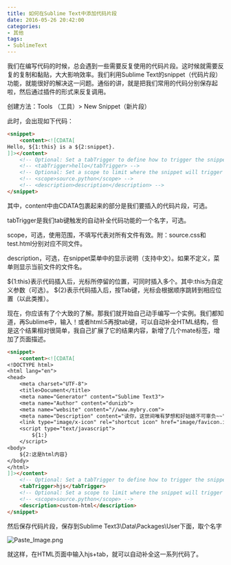 ```yaml
---
title: 如何在Sublime Text中添加代码片段
date: 2016-05-26 20:42:00
categories:
- 其他
tags:
- SublimeText
---
```


我们在编写代码的时候，总会遇到一些需要反复使用的代码片段。这时候就需要反复的复制和黏贴，大大影响效率。我们利用Sublime Text的snippet（代码片段）功能，就能很好的解决这一问题。通俗的讲，就是把我们常用的代码分别保存起啦，然后通过插件的形式来反复调用。
<!-- more -->
创建方法：Tools （工具）> New Snippet（新片段）

此时，会出现如下代码：
```html
<snippet>
	<content><![CDATA[
Hello, ${1:this} is a ${2:snippet}.
]]></content>
	<!-- Optional: Set a tabTrigger to define how to trigger the snippet -->
	<!-- <tabTrigger>hello</tabTrigger> -->
	<!-- Optional: Set a scope to limit where the snippet will trigger -->
	<!-- <scope>source.python</scope> -->
	<!-- <description>description</description> -->
</snippet>
```
其中，content中由CDATA包裹起来的部分是我们要插入的代码片段，可选。

tabTrigger是我们tab键触发的自动补全代码功能的一个名字，可选。

scope，可选，使用范围，不填写代表对所有文件有效。附：source.css和test.html分别对应不同文件。

description，可选，在snippet菜单中的显示说明（支持中文）。如果不定义，菜单则显示当前文件的文件名。

${1:this}表示代码插入后，光标所停留的位置，可同时插入多个。其中:this为自定义参数（可选）。
${2}表示代码插入后，按Tab键，光标会根据顺序跳转到相应位置（以此类推）。

现在，你应该有了个大致的了解。那我们就开始自己动手编写一个实例。我们都知道，再Sublime中，输入！或者html:5再按tab键，可以自动补全HTML结构，但是这个结果相对很简单，我自己扩展了它的结果内容，新增了几个mate标签，增加了页面描述。
```html
<snippet>
	<content><![CDATA[
<!DOCTYPE html>
<html lang="en">
<head>
	<meta charset="UTF-8">
	<title>Document</title>
	<meta name="Generator" content="Sublime Text3">
	<meta name="Author" content="dunizb">
    <meta name="website" content="//www.mybry.com">
    <meta name="Description" content="读你，这世间唯有梦想和好姑娘不可辜负~~">
    <link type="image/x-icon" rel="shortcut icon" href="image/favicon.ico" />
	<script type="text/javascript">
		${1:}
	</script>
<body>
    ${2:这是html内容}
</body>
</html>
]]></content>
	<!-- Optional: Set a tabTrigger to define how to trigger the snippet -->
	<tabTrigger>hjs</tabTrigger>
	<!-- Optional: Set a scope to limit where the snippet will trigger -->
	<!-- <scope>source.python</scope> -->
	<description>custom-html</description>
</snippet>
```
然后保存代码片段，保存到Sublime Text3\Data\Packages\User下面，取个名字

![Paste_Image.png](//ww4.sinaimg.cn/large/006tNc79ly1g5d7vd41wcj30gu08uaaq.jpg)

就这样，在HTML页面中输入hjs+tab，就可以自动补全这一系列代码了。